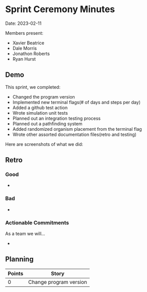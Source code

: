 # Sprint Ceremony Minutes
  
Date: 2023-02-11

Members present:

* Xavier Beatrice
* Dale Morris
* Jonathon Roberts
* Ryan Hurst
  
## Demo

This sprint, we completed:

* Changed the program version
* Implemented new terminal flags(# of days and steps per day)
* Added a github test action
* Wrote simulation unit tests
* Planned out an integration testing process
* Planned out a pathfinding system
* Added randomized organism placement from the terminal flag
* Wrote other assorted documentation files(retro and testing) 

Here are screenshots of what we did:






## Retro

### Good

* 

### Bad

* 

### Actionable Commitments

As a team we will...

* 

## Planning

Points | Story
-------|--------
0      | Change program version

